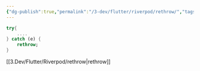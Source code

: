 ```yaml
---
{"dg-publish":true,"permalink":"/3-dev/flutter/riverpod/rethrow/","tags":["gardenEntry"]}
---
```




```dart
try{
	....
} catch (e) {
	rethrow;
}
```

[[3.Dev/Flutter/Riverpod/rethrow\|rethrow]]
